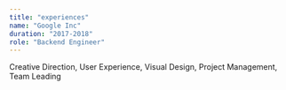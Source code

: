 ```yaml
---
title: "experiences"
name: "Google Inc"
duration: "2017-2018"
role: "Backend Engineer"
---
```

Creative Direction, User Experience, Visual Design, Project Management, Team Leading
